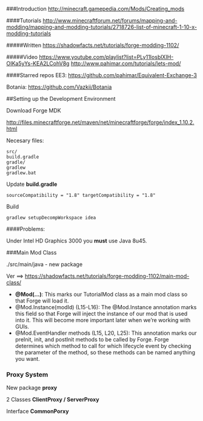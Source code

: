 ###Introduction
http://minecraft.gamepedia.com/Mods/Creating_mods

####Tutorials
http://www.minecraftforum.net/forums/mapping-and-modding/mapping-and-modding-tutorials/2718726-list-of-minecraft-1-10-x-modding-tutorials

#####Written
https://shadowfacts.net/tutorials/forge-modding-1102/

#####Video
https://www.youtube.com/playlist?list=PLy11IosblXIH-OIKa5yYs-KEA2LCohV8g
http://www.pahimar.com/tutorials/lets-mod/

####Starred repos
 EE3: https://github.com/pahimar/Equivalent-Exchange-3
 
 Botania: https://github.com/Vazkii/Botania

##Setting up the Development Environment

Download Forge MDK

http://files.minecraftforge.net/maven/net/minecraftforge/forge/index_1.10.2.html

Necesary files:

	src/
	build.gradle
	gradle/
	gradlew
	gradlew.bat

Update **build.gradle**

    sourceCompatibility = "1.8" targetCompatibility = "1.8"

Build 

    gradlew setupDecompWorkspace idea
    
####Problems:

Under Intel HD Graphics 3000 you **must** use Java 8u45. 


###Main Mod Class

./src/main/java - new package

Ver ==> https://shadowfacts.net/tutorials/forge-modding-1102/main-mod-class/

- **@Mod(...)**: This marks our TutorialMod class as a main mod class so that Forge will load it.
- @Mod.Instance(modId) (L15-L16): The @Mod.Instance annotation marks this field so that Forge will
 inject the instance of our mod that is used into it. This will become more important later when
  we’re working with GUIs.
- @Mod.EventHandler methods (L15, L20, L25): This annotation marks our preInit, init, and postInit
 methods to be called by Forge. Forge determines which method to call for which lifecycle event by checking the parameter of the method, so these methods can be named anything you want.
 
### Proxy System
New package **proxy**

2 Classes **ClientProxy / ServerProxy**

Interface **CommonPorxy**